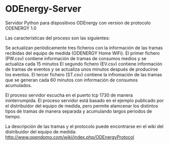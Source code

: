 # ODEnergy-Server
Servidor Python para dispositivos ODEnergy con version de protocolo ODENERGY 1.0

Las características del proceso son las siguientes:

Se actualizan periódicamente tres ficheros con la información de las tramas recibidas del equipo de medida (ODENERGY Home WiFi).
El primer fichero (PW.csv) contiene información de tramas de consumos medios y se actualiza cada 15 minutos
El segundo fichero (EV.csv) contiene información de tramas de eventos y se actualiza unos minutos después de producirse los eventos.
El tercer fichero (ST.csv) contiene la infromación de las tramas que se generan cada 60 minutos con información de consumos acumulados.

El proceso servidor escucha en el puerto tcp 1730 de manera ininterrumpida.
El proceso servidor está basado en el ejemplo publicado por el distribuidor del equipo de medida, pero permite alamcenar los distintos tipos de tramas de manera separada y acumulando largos periodos de tiempo.

La descripción de las tramas y el protocolo puede encontrarse en el wiki del distribuidor del equipo de medida:
http://www.opendomo.com/wiki/index.php/ODEnergyProtocol


